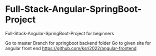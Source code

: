 # Full-Stack-Angular-SpringBoot-Project
Full-Stack-Angular-SpringBoot-Project for beginners

Go to master Branch for springboot backend folder
Go to given site for angular front end https://github.com/ksri2022/angular-frontend
